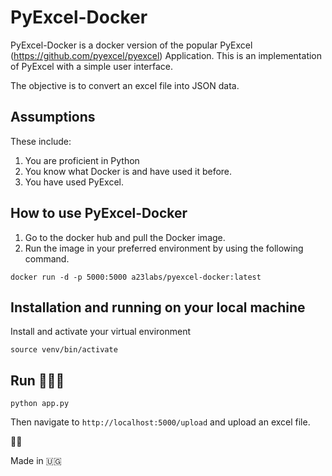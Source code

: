 # PyExcel-Docker

PyExcel-Docker is a docker version of the popular PyExcel (https://github.com/pyexcel/pyexcel) Application. This is an implementation of PyExcel with a simple user interface. 

The objective is to convert an excel file into JSON data. 

 ## Assumptions 

These include:
1. You are proficient in Python 
2. You know what Docker is and have used it before. 
3. You have used PyExcel. 

##  How to use PyExcel-Docker


1. Go to the docker hub and pull the Docker image. 
2. Run the image in your preferred environment by using the following command. 

```docker run -d -p 5000:5000 a23labs/pyexcel-docker:latest```

## Installation and running on your local machine 

Install and activate your virtual environment 

` source venv/bin/activate ` 

## Run 🏃🏾‍♂️

` python app.py ` 

Then navigate to `http://localhost:5000/upload` and upload an excel file. 

✌🏾 

Made in 🇺🇬

